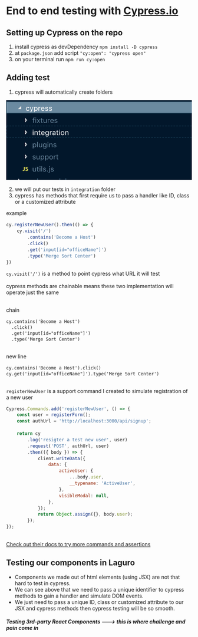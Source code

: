 # End to end testing with [Cypress.io](https://www.cypress.io/)

## Setting up Cypress on the repo

1. install cypress as devDependency `npm install -D cypress`
2. at `package.json` add script `"cy:open": "cypress open"`
3. on your terminal run `npm run cy:open`

## Adding test

1. cypress will automatically create folders

![created folder](folder.png "test")

2. we will put our tests in `integration` folder
3. cypress has methods that first require us to pass a handler like ID, class or a customized attribute

example

```javascript
cy.registerNewUser().then(() => {
    cy.visit('/')
        .contains('Become a Host')
        .click()
        .get('input[id="officeName"]')
        .type('Merge Sort Center')
})
```

`cy.visit('/')` is a method to point cypress what URL it will test
\
\
cypress methods are chainable means these two implementation will operate just the same

\
chain
```
cy.contains('Become a Host')
  .click()
  .get('input[id="officeName"]')
  .type('Merge Sort Center')
```

\
new line
```
cy.contains('Become a Host').click()
cy.get('input[id="officeName"]').type('Merge Sort Center')
```

\
`registerNewUser` is a support command I created to simulate registration of a new user

```javascript
Cypress.Commands.add('registerNewUser', () => {
    const user = registerForm();
    const authUrl = 'http://localhost:3000/api/signup';

    return cy
        .log('resigter a test new user', user)
        .request('POST', authUrl, user)
        .then(({ body }) => {
            client.writeData({
                data: {
                    activeUser: {
                        ...body.user,
                        __typename: 'ActiveUser',
                    },
                    visibleModal: null,
                },
            });
            return Object.assign({}, body.user);
        });
});
```
\
[Check out their docs to try more commands and assertions](https://docs.cypress.io/api/api/table-of-contents.html)


## Testing our components in Laguro

- Components we made out of html elements (using JSX) are not that hard to test in cypress.
- We can see above that we need to pass a unique identifier to cypress methods to gain a handler and simulate DOM events.
- We just need to pass a unique ID, class or customized attribute to our JSX and cypress methods then cypress testing will be so smooth.

##### Testing 3rd-party React Components  ---> this is where challenge and pain come in
